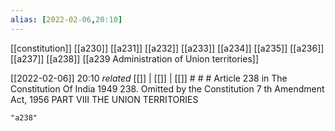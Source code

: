 ```yaml
---
alias: [2022-02-06,20:10]
---
```

[[constitution]] [[a230]] [[a231]] [[a232]] [[a233]] [[a234]] [[a235]] [[a236]] [[a237]] [[a238]] [[a239 Administration of Union territories]]

[[2022-02-06]] 20:10 _related_ [[]] | [[]] | [[]] # # #
Article 238 in The Constitution Of India 1949
238. Omitted by the Constitution 7 th Amendment Act, 1956 PART VIII THE UNION TERRITORIES
```query
"a238"
```